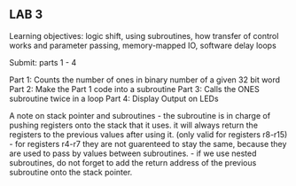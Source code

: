 ## LAB 3

Learning objectives: logic shift, using subroutines, how transfer of control works and parameter passing, memory-mapped IO, software delay loops

Submit: parts 1 - 4

Part 1: Counts the number of ones in binary number of a given 32 bit word
Part 2: Make the Part 1 code into a subroutine
Part 3: Calls the ONES subroutine twice in a loop
Part 4: Display Output on LEDs

A note on stack pointer and subroutines
    - the subroutine is in charge of pushing registers onto the stack that it uses. it  will always return the registers to the previous values after using it. (only valid for registers r8-r15)
    - for registers r4-r7 they are not guarenteed to stay the same, because they are used to pass by values between subroutines.
    - if we use nested subroutines, do not forget to add the return address of the previous subroutine onto the stack pointer.
